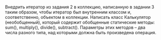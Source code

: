 Внедрить итератор из задания 2 в коллекцию, 
написанную в задании 3 таким образом, 
чтобы итератор был внутренним классом и, соответственно, объектом в коллекции.
Написать класс Калькулятор (необобщенный), 
который содержит обобщенные статические методы: sum(), multiply(), divide(), subtract(). 
Параметры этих методов – два числа разного типа, над которыми должна быть произведена операция.